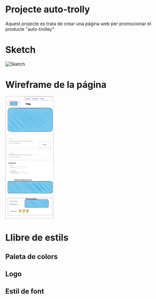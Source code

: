 # Projecte auto-trolly
Aquest projecte es trata de crear una página web per promocionar el producte "auto-trolley"

# Sketch

<img src=".png" alt="Sketch" style="width:23%">


# Wireframe de la página
<img src="https://raw.githubusercontent.com/MGMepk/auto-trolly/main/wireframe.drawio.png" alt="wireframe" style="width:30%">


# Llibre de estils
<h2>Paleta de colors</h2>

<h2>Logo</h2>

<h2>Estil de font</h2>
